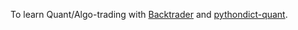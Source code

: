 To learn Quant/Algo-trading with [Backtrader](https://www.backtrader.com/) and [pythondict-quant](https://github.com/Ckend/pythondict-quant).

